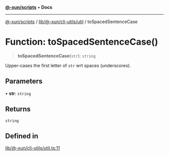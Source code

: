 [**@-xun/scripts**](../../../../../README.md) • **Docs**

***

[@-xun/scripts](../../../../../README.md) / [lib/@-xun/cli-utils/util](../README.md) / toSpacedSentenceCase

# Function: toSpacedSentenceCase()

> **toSpacedSentenceCase**(`str`): `string`

Upper-cases the first letter of `str` wrt spaces (underscores).

## Parameters

• **str**: `string`

## Returns

`string`

## Defined in

[lib/@-xun/cli-utils/util.ts:11](https://github.com/Xunnamius/xscripts/blob/326b67f320920677552b3ade3981268ca8a3447c/lib/@-xun/cli-utils/util.ts#L11)
